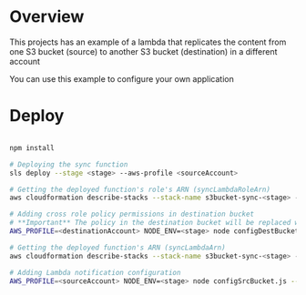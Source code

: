 # Overview
This projects has an example of a lambda that replicates the content from one S3 bucket (source) to another S3 bucket (destination) in a different account

You can use this example to configure your own application

# Deploy
```sh

npm install

# Deploying the sync function
sls deploy --stage <stage> --aws-profile <sourceAccount>

# Getting the deployed function's role's ARN (syncLambdaRoleArn)
aws cloudformation describe-stacks --stack-name s3bucket-sync-<stage> --query 'Stacks[0].Outputs[?OutputKey==`SyncBucketsRoleArn`].OutputValue' --output text --profile <sourceAccount>

# Adding cross role policy permissions in destination bucket
# **Important** The policy in the destination bucket will be replaced with this command. Do it manually if you already have a policy you wanna keep
AWS_PROFILE=<destinationAccount> NODE_ENV=<stage> node configDestBucket.js --lambda-role-arn <syncLambdaRoleArn>

# Getting the deployed function's ARN (syncLambdaArn)
aws cloudformation describe-stacks --stack-name s3bucket-sync-<stage> --query 'Stacks[0].Outputs[?OutputKey==`SyncBucketsLambdaArn`].OutputValue' --output text --profile <sourceAccount>

# Adding Lambda notification configuration
AWS_PROFILE=<sourceAccount> NODE_ENV=<stage> node configSrcBucket.js --lambda-arn <syncLambdaArn>


```


